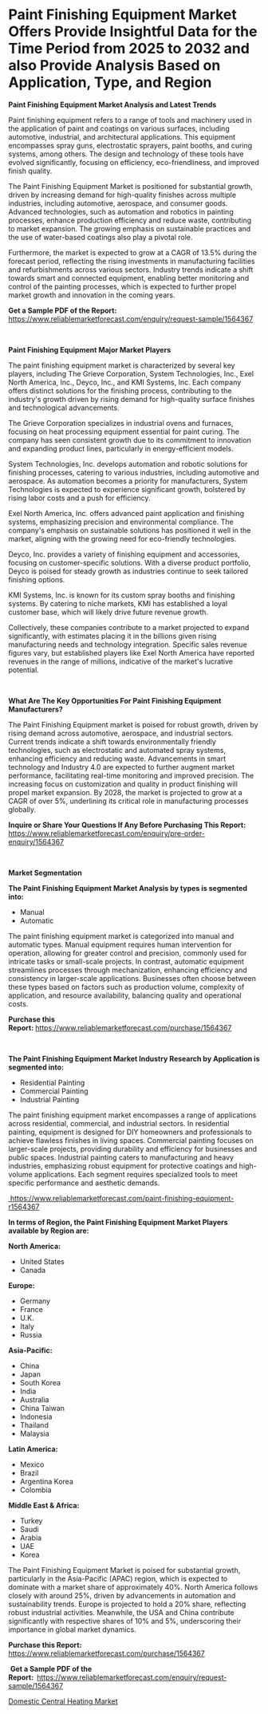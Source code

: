 <p><h1>Paint Finishing Equipment Market Offers Provide Insightful Data for the Time Period from 2025 to 2032 and also Provide Analysis Based on Application, Type, and Region</h1></p><p><strong>Paint Finishing Equipment Market Analysis and Latest Trends</strong></p>
<p><p>Paint finishing equipment refers to a range of tools and machinery used in the application of paint and coatings on various surfaces, including automotive, industrial, and architectural applications. This equipment encompasses spray guns, electrostatic sprayers, paint booths, and curing systems, among others. The design and technology of these tools have evolved significantly, focusing on efficiency, eco-friendliness, and improved finish quality.</p><p>The Paint Finishing Equipment Market is positioned for substantial growth, driven by increasing demand for high-quality finishes across multiple industries, including automotive, aerospace, and consumer goods. Advanced technologies, such as automation and robotics in painting processes, enhance production efficiency and reduce waste, contributing to market expansion. The growing emphasis on sustainable practices and the use of water-based coatings also play a pivotal role.</p><p>Furthermore, the market is expected to grow at a CAGR of 13.5% during the forecast period, reflecting the rising investments in manufacturing facilities and refurbishments across various sectors. Industry trends indicate a shift towards smart and connected equipment, enabling better monitoring and control of the painting processes, which is expected to further propel market growth and innovation in the coming years.</p></p>
<p><strong>Get a Sample PDF of the Report:&nbsp;</strong> <a href="https://www.reliablemarketforecast.com/enquiry/request-sample/1564367?utm_campaign=3327&utm_medium=2&utm_source=Github&utm_content=ia&utm_term=08042025&utm_id=paint-finishing-equipment">https://www.reliablemarketforecast.com/enquiry/request-sample/1564367</a></p>
<p>&nbsp;</p>
<p><strong>Paint Finishing Equipment Major Market Players</strong></p>
<p><p>The paint finishing equipment market is characterized by several key players, including The Grieve Corporation, System Technologies, Inc., Exel North America, Inc., Deyco, Inc., and KMI Systems, Inc. Each company offers distinct solutions for the finishing process, contributing to the industry's growth driven by rising demand for high-quality surface finishes and technological advancements.</p><p>The Grieve Corporation specializes in industrial ovens and furnaces, focusing on heat processing equipment essential for paint curing. The company has seen consistent growth due to its commitment to innovation and expanding product lines, particularly in energy-efficient models.</p><p>System Technologies, Inc. develops automation and robotic solutions for finishing processes, catering to various industries, including automotive and aerospace. As automation becomes a priority for manufacturers, System Technologies is expected to experience significant growth, bolstered by rising labor costs and a push for efficiency.</p><p>Exel North America, Inc. offers advanced paint application and finishing systems, emphasizing precision and environmental compliance. The company's emphasis on sustainable solutions has positioned it well in the market, aligning with the growing need for eco-friendly technologies.</p><p>Deyco, Inc. provides a variety of finishing equipment and accessories, focusing on customer-specific solutions. With a diverse product portfolio, Deyco is poised for steady growth as industries continue to seek tailored finishing options.</p><p>KMI Systems, Inc. is known for its custom spray booths and finishing systems. By catering to niche markets, KMI has established a loyal customer base, which will likely drive future revenue growth.</p><p>Collectively, these companies contribute to a market projected to expand significantly, with estimates placing it in the billions given rising manufacturing needs and technology integration. Specific sales revenue figures vary, but established players like Exel North America have reported revenues in the range of millions, indicative of the market's lucrative potential.</p></p>
<p>&nbsp;</p>
<p><strong>What Are The Key Opportunities For Paint Finishing Equipment Manufacturers?</strong></p>
<p><p>The Paint Finishing Equipment market is poised for robust growth, driven by rising demand across automotive, aerospace, and industrial sectors. Current trends indicate a shift towards environmentally friendly technologies, such as electrostatic and automated spray systems, enhancing efficiency and reducing waste. Advancements in smart technology and Industry 4.0 are expected to further augment market performance, facilitating real-time monitoring and improved precision. The increasing focus on customization and quality in product finishing will propel market expansion. By 2028, the market is projected to grow at a CAGR of over 5%, underlining its critical role in manufacturing processes globally.</p></p>
<p><strong>Inquire or Share Your Questions If Any Before Purchasing This Report:</strong> <a href="https://www.reliablemarketforecast.com/enquiry/pre-order-enquiry/1564367?utm_campaign=3327&utm_medium=2&utm_source=Github&utm_content=ia&utm_term=08042025&utm_id=paint-finishing-equipment">https://www.reliablemarketforecast.com/enquiry/pre-order-enquiry/1564367</a></p>
<p>&nbsp;</p>
<p><strong>Market Segmentation</strong></p>
<p><strong>The Paint Finishing Equipment Market Analysis by types is segmented into:</strong></p>
<p><ul><li>Manual</li><li>Automatic</li></ul></p>
<p><p>The paint finishing equipment market is categorized into manual and automatic types. Manual equipment requires human intervention for operation, allowing for greater control and precision, commonly used for intricate tasks or small-scale projects. In contrast, automatic equipment streamlines processes through mechanization, enhancing efficiency and consistency in larger-scale applications. Businesses often choose between these types based on factors such as production volume, complexity of application, and resource availability, balancing quality and operational costs.</p></p>
<p><strong>Purchase this Report:&nbsp;</strong><a href="https://www.reliablemarketforecast.com/purchase/1564367?utm_campaign=3327&utm_medium=2&utm_source=Github&utm_content=ia&utm_term=08042025&utm_id=paint-finishing-equipment">https://www.reliablemarketforecast.com/purchase/1564367</a></p>
<p>&nbsp;</p>
<p><strong>The Paint Finishing Equipment Market Industry Research by Application is segmented into:</strong></p>
<p><ul><li>Residential Painting</li><li>Commercial Painting</li><li>Industrial Painting</li></ul></p>
<p><p>The paint finishing equipment market encompasses a range of applications across residential, commercial, and industrial sectors. In residential painting, equipment is designed for DIY homeowners and professionals to achieve flawless finishes in living spaces. Commercial painting focuses on larger-scale projects, providing durability and efficiency for businesses and public spaces. Industrial painting caters to manufacturing and heavy industries, emphasizing robust equipment for protective coatings and high-volume applications. Each segment requires specialized tools to meet specific performance and aesthetic demands.</p></p>
<p><a href="https://www.reliablemarketforecast.com/paint-finishing-equipment-r1564367?utm_campaign=3327&utm_medium=2&utm_source=Github&utm_content=ia&utm_term=08042025&utm_id=paint-finishing-equipment">&nbsp;https://www.reliablemarketforecast.com/paint-finishing-equipment-r1564367</a></p>
<p><strong>In terms of Region, the Paint Finishing Equipment Market Players available by Region are:</strong></p>
<p>
    <p> <strong> North America: </strong>
        <ul>
            <li>United States</li>
            <li>Canada</li>
        </ul>
        </p> 
    <p> <strong> Europe: </strong>
        <ul>
            <li>Germany</li>
            <li>France</li>
            <li>U.K.</li>
            <li>Italy</li>
            <li>Russia</li>
        </ul>
        </p> 
    <p> <strong> Asia-Pacific: </strong>
        <ul>
            <li>China</li>
            <li>Japan</li>
            <li>South Korea</li>
            <li>India</li>
            <li>Australia</li>
            <li>China Taiwan</li>
            <li>Indonesia</li>
            <li>Thailand</li>
            <li>Malaysia</li>
        </ul>
        </p> 
    <p> <strong> Latin America: </strong>
        <ul>
            <li>Mexico</li>
            <li>Brazil</li>
            <li>Argentina Korea</li>
            <li>Colombia</li>
        </ul>
        </p> 
    <p> <strong> Middle East & Africa: </strong>
        <ul>
            <li>Turkey</li>
            <li>Saudi</li>
            <li>Arabia</li>
            <li>UAE</li>
            <li>Korea</li>
        </ul>
    </p>
    </p>
<p><p>The Paint Finishing Equipment Market is poised for substantial growth, particularly in the Asia-Pacific (APAC) region, which is expected to dominate with a market share of approximately 40%. North America follows closely with around 25%, driven by advancements in automation and sustainability trends. Europe is projected to hold a 20% share, reflecting robust industrial activities. Meanwhile, the USA and China contribute significantly with respective shares of 10% and 5%, underscoring their importance in global market dynamics.</p></p>
<p><strong>Purchase this Report: </strong><a href="https://www.reliablemarketforecast.com/purchase/1564367?utm_campaign=3327&utm_medium=2&utm_source=Github&utm_content=ia&utm_term=08042025&utm_id=paint-finishing-equipment">https://www.reliablemarketforecast.com/purchase/1564367</a></p>
<p>&nbsp;<strong>Get a Sample PDF of the Report:&nbsp;&nbsp;</strong><a href="https://www.reliablemarketforecast.com/enquiry/request-sample/1564367?utm_campaign=3327&utm_medium=2&utm_source=Github&utm_content=ia&utm_term=08042025&utm_id=paint-finishing-equipment">https://www.reliablemarketforecast.com/enquiry/request-sample/1564367</a></p>
<p><strong></strong></p>
<p><p><a href="https://github.com/felishtimoti/Market-Research-Report-List-1/blob/main/domestic-central-heating-market.md?utm_campaign=3327&utm_medium=2&utm_source=Github&utm_content=ia&utm_term=08042025&utm_id=paint-finishing-equipment">Domestic Central Heating Market</a></p></p>